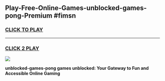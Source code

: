 
## Play-Free-Online-Games-unblocked-games-pong-Premium #fimsn
<h3>
<a href="https://premium.freeplayer.one?title=unblocked-games-pong&ref=8M">CLICK TO PLAY</a></h3>
<hr>

<h3>
<a href="https://premium.freeplayer.one?title=unblocked-games-pong&ref=8M">CLICK 2 PLAY</a>
  
</h3>

<a href="https://premium.freeplayer.one?title=unblocked-games-pong&ref=8M"><img src="https://clearcache.store/games.png"></a>


**unblocked-games-pong games unblocked: Your Gateway to Fun and Accessible Online Gaming**

